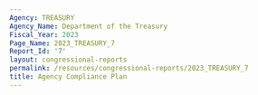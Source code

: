 ```yaml
---
Agency: TREASURY
Agency_Name: Department of the Treasury
Fiscal_Year: 2023
Page_Name: 2023_TREASURY_7
Report_Id: '7'
layout: congressional-reports
permalink: /resources/congressional-reports/2023_TREASURY_7
title: Agency Compliance Plan
---
```

